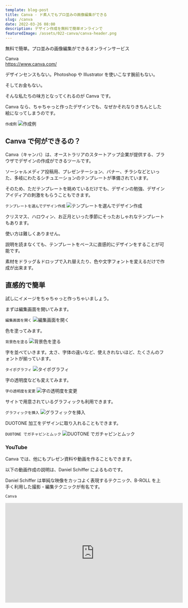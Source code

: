 ```yaml
---
template: blog-post
title: Canva - ド素人でもプロ並みの画像編集ができる
slug: /canva
date: 2022-03-26 08:00
description: デザイン作成を無料で簡単オンラインで
featuredImage: /assets/022-canva/canva-header.png
---
```


無料で簡単。プロ並みの画像編集ができるオンラインサービス

Canva  
https://www.canva.com/

デザインセンスもない。Photoshop や Illustrator を使いこなす腕前もない。

そしてお金もない。

そんな私たちの味方となってくれるのが Canva です。

Canva なら、ちゃちゃっと作ったデザインでも、なぜかそれなりきちんとした絵になってしまうのです。

`作成例`
![作成例](./assets/022-canva/screencapture-edit-image-on-canva.png)

## Canva で何ができるの？

Canva（キャンバ）は、オーストラリアのスタートアップ企業が提供する、ブラウザでデザインの作成ができるツールです。

ソーシャルメディア投稿用、プレゼンテーション、バナー、チラシなどといった、多岐にわたるシチュエーションのテンプレートが準備されています。

そのため、ただテンプレートを眺めているだけでも、デザインの勉強、デザインアイディアの刺激をもらうこともできます。

`テンプレートを選んでデザイン作成`
![テンプレートを選んでデザイン作成](./assets/022-canva/select-template.png)

クリスマス、ハロウィン、お正月といった季節にそったおしゃれなテンプレートもあります。

使い方は難しくありません。

説明を読まなくても、テンプレートをベースに直感的にデザインをすることが可能です。

素材をドラッグ＆ドロップで入れ替えたり、色や文字フォントを変えるだけで作成が出来ます。

## 直感的で簡単

試しにイメージをちゃちゃっと作っちゃいましょう。

まずは編集画面を開いてみます。

`編集画面を開く`
![編集画面を開く](./assets/022-canva/1.png)

色を塗ってみます。

`背景色を塗る`
![背景色を塗る](./assets/022-canva/2.png)

字を並べていきます。太さ、字体の違いなど、使えきれないほど、たくさんのフォントが揃っています。

`タイポグラフィ`
![タイポグラフィ](./assets/022-canva/3.png)

字の透明度なども変えてみます。

`字の透明度を変更`
![字の透明度を変更](./assets/022-canva/4.png)

サイトで用意されているグラフィックも利用できます。

`グラフィックを挿入`
![グラフィックを挿入](./assets/022-canva/5.png)

DUOTONE 加工をデザインに取り入れることもできます。

`DUOTONE でガチャピンとムック`
![DUOTONE でガチャピンとムック](./assets/022-canva/gachpin-mook.png)

### YouTube

Canva では、他にもプレゼン資料や動画を作ることもできます。

以下の動画作成の説明は、Daniel Schiffer によるものです。

Daniel Schiffer は単純な映像をカッコよく表現するテクニック、B-ROLL を上手く利用した撮影・編集テクニックが有名です。

`Canva`  
<iframe width="560" height="315" src="https://www.youtube.com/embed/MGNq1dm2wUM" title="YouTube video player" frameborder="0" allow="accelerometer; autoplay; clipboard-write; encrypted-media; gyroscope; picture-in-picture" allowfullscreen></iframe>
